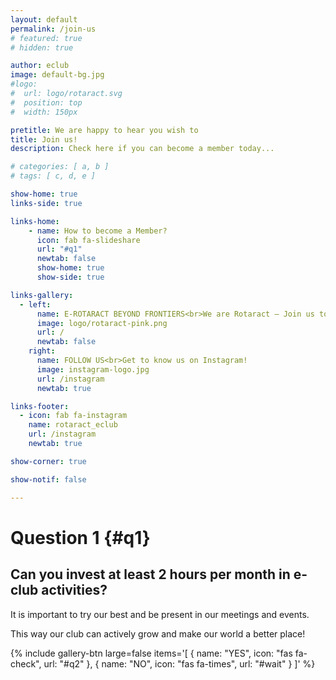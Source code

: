 ```yaml
---
layout: default
permalink: /join-us
# featured: true
# hidden: true

author: eclub
image: default-bg.jpg
#logo:
#  url: logo/rotaract.svg
#  position: top
#  width: 150px

pretitle: We are happy to hear you wish to
title: Join us!
description: Check here if you can become a member today...

# categories: [ a, b ]
# tags: [ c, d, e ]

show-home: true
links-side: true

links-home:
    - name: How to become a Member?
      icon: fab fa-slideshare
      url: "#q1"
      newtab: false
      show-home: true
      show-side: true

links-gallery:
  - left:
      name: E-ROTARACT BEYOND FRONTIERS<br>We are Rotaract – Join us today!
      image: logo/rotaract-pink.png
      url: /
      newtab: false
    right:
      name: FOLLOW US<br>Get to know us on Instagram!
      image: instagram-logo.jpg
      url: /instagram
      newtab: true

links-footer:
  - icon: fab fa-instagram
    name: rotaract_eclub
    url: /instagram
    newtab: true

show-corner: true

show-notif: false

---
```


# Question 1 {#q1}

## Can you invest at least 2 hours per month in e-club activities?

It is important to try our best and be present in our meetings and events.

This way our club can actively grow and make our world a better place!

{% include gallery-btn
  large=false
  items='[
    { name: "YES", icon: "fas fa-check", url: "#q2" },
    { name: "NO", icon: "fas fa-times", url: "#wait" }
  ]'
%}

<div style="height: 100vh;"></div>

# Question 2 {#q2}

## Have you already been Leader of the Week?

If you do not know what it is, ask a member, we will be happy to answer!

{% include gallery-btn
  large=false
  items='[
    { name: "YES", icon: "fas fa-check", url: "#q3" },
    { name: "NO", icon: "fas fa-times", url: "#wait" }
  ]'
%}

<div style="height: 100vh;"></div>

# Question 3 {#q3}

## Do you agree with the content of our Manifesto?

Our [Manifesto is available online by clicking here](https://docs.google.com/document/d/1bbMJXxgswu3yPEsXYcwbD9hDjsDLIxYhDd5ZG3wqfXM/edit?usp=sharing).

Questions and suggestions are always welcome!

{% include gallery-btn
  large=false
  items='[
    { name: "YES", icon: "fas fa-check", url: "#q4" },
    { name: "NO", icon: "fas fa-times", url: "#wait" }
  ]'
%}

<div style="height: 100vh;"></div>

# Question 4 {#q4}

## Can you participate at least in one meeting monthly?

Our meetings are usually on Sundays, with a normal duration of 1 hour.

{% include gallery-btn
  large=false
  items='[
    { name: "YES", icon: "fas fa-check", url: "#q5" },
    { name: "NO", icon: "fas fa-times", url: "#wait" }
  ]'
%}

<div style="height: 100vh;"></div>

# Question 5 {#q5}

## Is it okay for you to pay an annual fee of 15€?

Members pay the annual fee on the month of April every year.

{% include gallery-btn
  large=false
  items='[
    { name: "YES", icon: "fas fa-check", url: "#amazing" },
    { name: "NO", icon: "fas fa-times", url: "#wait" }
  ]'
%}

<div style="height: 100vh;"></div>

# Amazing!!! {#amazing}

## It seems you answered YES to all questions above

We would be more than happy to see you joining us!

Just contact one of our members and state your interest!

After that, just wait, and we will inform you when you can join the e-club.

Reminder: you can always participate in our social projects, personal development events, virtual meetings, and much more!

<div style="height: 100vh;"></div>

# It is probably better to wait {#wait}

## It seems you answered NO to one of the questions above

If you answered NO to one question, it probably means it is better to wait.

But hey, it is always a good idea to ask a member and see if you can join!

At the very least, you can always keep participating in the e-club activities!

If you have questions, ask one of our members, we will be happy to answer.

<div style="height: 100vh;"></div>
